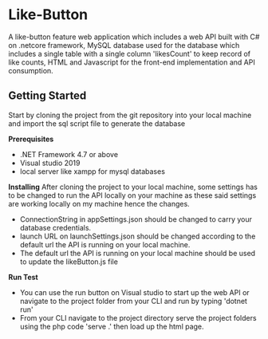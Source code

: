 # Like-Button 
A like-button feature web application which includes a web API built with C# on .netcore framework, MySQL database used for the database which includes a single table with a single column 'likesCount' to keep record of like counts, HTML and Javascript for the front-end implementation and API consumption.

## Getting Started
Start by cloning the project from the git repository into your local machine and import the sql script file to generate the database 

**Prerequisites**
- .NET Framework 4.7 or above 
- Visual studio 2019
- local server like xampp for mysql databases

**Installing**
After cloning the project to your local machine, some settings has to be changed to run the API locally on your machine as these said settings are working locally on my machine hence the changes.
- ConnectionString in appSettings.json should be changed to carry your database credentials.
- launch URL on launchSettings.json should be changed according to the default url the API is running on your local machine.
- The default url the API is running on your local machine should be used to update the likeButton.js file 

**Run Test**
- You can use the run button on Visual studio to start up the web API or navigate to the project folder from your CLI and run by typing 'dotnet run'
- From your CLI navigate to the project directory serve the project folders using the php code 'serve .' then load up the html page.

